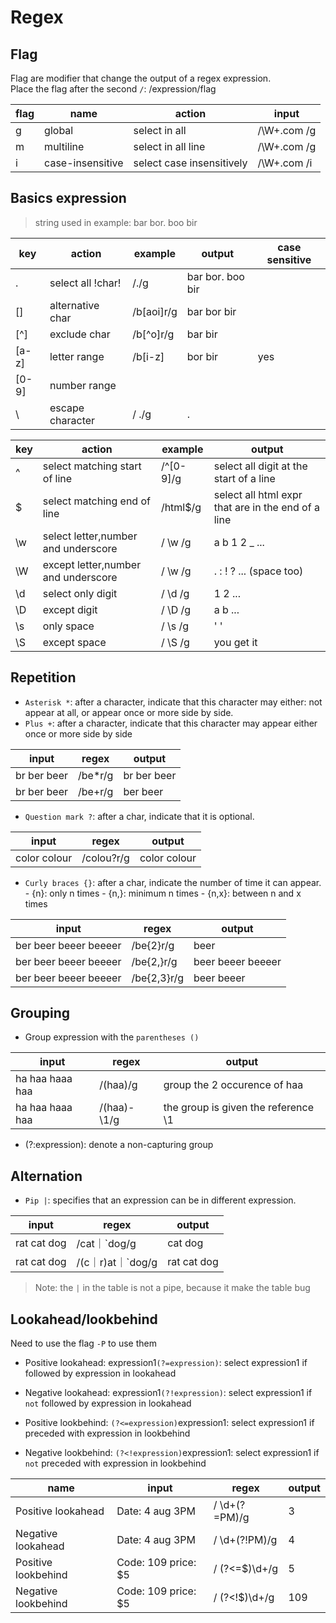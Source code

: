 # Regex

## Flag

Flag are modifier that change the output of a regex expression.  
Place the flag after the second `/`: /expression/flag

 
| flag | name             | action                    | input        |
|------|------------------|---------------------------|--------------|
| g    | global           | select in all             | /\W+\.com /g |
| m    | multiline        | select in all line        | /\W+\.com /g |
| i    | case-insensitive | select case insensitively | /\W+\.com /i |

## Basics expression

> string used in example: bar bor. boo bir 

| key   | action               | example    | output                                  | case sensitive |
|-------|----------------------|------------|-----------------------------------------|----------------|
| .     | select all !char!    | /./g       | bar bor. boo bir                        |                |
| []    | alternative char     | /b[aoi]r/g | bar bor bir                             |                |
| [^]   | exclude char         | /b[^o]r/g  | bar bir                                 |                |
| [a-z] | letter range         | /b[i-z]    | bor bir                                 | yes            |
| [0-9] | number range         |            |                                         |                |
| \     | escape character     | / \./g     | .                                       |                |


| key | action                              | example   | output                                             |
|-----|-------------------------------------|-----------|----------------------------------------------------|
| ^   | select matching start of line       | /^[0-9]/g | select all digit at the start of a line            |
| $   | select matching end of line         | /html$/g  | select all html expr that are in the end of a line |
| \w  | select letter,number and underscore | / \w /g   | a b 1 2 _ ...                                      |
| \W  | except letter,number and underscore | / \w /g   | . : ! ? ...  (space too)                           |
| \d  | select only digit                   | / \d /g   | 1 2 ...                                            |
| \D  | except digit                        | / \D /g   | a b ...                                            |
| \s  | only space                          | / \s /g   | ' '                                                |
| \S  | except space                        | / \S /g   | you get it                                         |


## Repetition


- `Asterisk *`: after a character, indicate that this character may either: not appear at all, or appear once or more side by side.
- `Plus +`: after a character, indicate that this character may appear either once or more side by side

| input       | regex   | output      |
|-------------|---------|-------------|
| br ber beer | /be*r/g | br ber beer |
| br ber beer | /be+r/g | ber beer    |

- `Question mark ?`: after a char, indicate that it is optional.

| input        | regex      | output       |
|--------------|------------|--------------|
| color colour | /colou?r/g | color colour |

- `Curly braces {}`: after a char, indicate the number of time it can appear.
        - {n}:  only n times
        - {n,}: minimum n times
        - {n,x}: between n and x times


| input                 | regex       | output            |
|-----------------------|-------------|-------------------|
| ber beer beeer beeeer | /be{2}r/g   | beer              |
| ber beer beeer beeeer | /be{2,}r/g  | beer beeer beeeer |
| ber beer beeer beeeer | /be{2,3}r/g | beer beeer        |

## Grouping

- Group expression with the `parentheses ()`

| input           | regex       | output                              |
|-----------------|-------------|-------------------------------------|
| ha haa haaa haa | /(haa)/g    | group the 2 occurence of haa        |
| ha haa haaa haa | /(haa)-\1/g | the group is given the reference \1 |

- (?:expression): denote a non-capturing group


## Alternation

- `Pip |`: specifies that an expression can be in different expression.

| input       | regex             | output      |
|-------------|-------------------|-------------|
| rat cat dog | /cat｜`dog/g      | cat dog     |
| rat cat dog | /(c｜r)at｜`dog/g | rat cat dog |

>Note: the `|` in the table is not a pipe, because it make the table bug


## Lookahead/lookbehind

Need to use the flag `-P` to use them

- Positive lookahead: expression1`(?=expression)`: select expression1 if followed by expression in lookahead
- Negative lookahead: expression1`(?!expression)`: select expression1 if `not` followed by expression in lookahead

- Positive lookbehind: `(?<=expression)`expression1: select expression1 if preceded with expression in lookbehind 
- Negative lookbehind: `(?<!expression)`expression1: select expression1 if `not` preceded with expression in lookbehind 
 

| name                | input               | regex          | output |
|---------------------|---------------------|----------------|--------|
| Positive lookahead  | Date: 4 aug 3PM     | / \d+(?=PM)/g  | 3      |
| Negative lookahead  | Date: 4 aug 3PM     | / \d+(?!PM)/g  | 4      |
| Positive lookbehind | Code: 109 price: $5 | / (?<=$)\d+/g  | 5      |
| Negative lookbehind | Code: 109 price: $5 | / (?<!\$)\d+/g | 109    |




